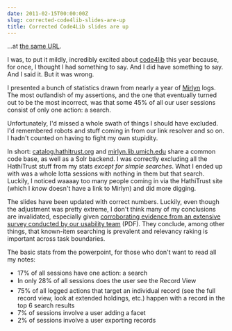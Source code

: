 ```yaml
---
date: 2011-02-15T00:00:00Z
slug: corrected-code4lib-slides-are-up
title: Corrected Code4Lib slides are up
---
```


...at <a href="http://robotlibrarian.billdueber.com/wp-content/uploads/2011/02/dueber_lightning_c4l11.ppt">the same URL</a>.

I was, to put it mildly, incredibly excited about <a href="http://code4lib.org/">code4lib</a> this year because, for once, I thought I had something to say. And I did have something to say. And I said it. But it was wrong.

I presented a bunch of statistics drawn from nearly a year of <a href="http://mirlyn.lib.umich.edu/">Mirlyn</a> logs. The most outlandish of my assertions, and the one that eventually turned out to be the most incorrect, was that some 45% of all our user sessions consist of only one action: a search.

Unfortunately, I'd missed a whole swath of things I should have excluded. I'd remembered robots and stuff coming in from our link resolver and so on. I hadn't counted on having to fight my own stupidity.

In short: <a href="http://catalog.hathitrust.org/">catalog.hathitrust.org</a> and <a href="http://mirlyn.lib.umich.edu/">mirlyn.lib.umich.edu</a> share a common code base, as well as a Solr backend. I was correctly excluding all the HathiTrust stuff from my stats <em>except for simple searches</em>. What I ended up with was a whole lotta sessions with nothing in them but that search. Luckily, I noticed waaaay too many people coming in via the HathiTrust site (which I <em>know</em> doesn't have a link to Mirlyn) and did more digging.

The slides have been updated with correct numbers. Luckily, even though the adjustment was pretty extreme, I don't think many of my conclusions are invalidated, especially given <a href="http://www.lib.umich.edu/files/services/usability/MirlynSearchSurvey_Feb2011.pdf">corroborating evidence from an extensive survey conducted by our usability team</a> (PDF). They conclude, among other things, that known-item searching is prevalent and relevancy raking is important across task boundaries.

The basic stats from the powerpoint, for those who don't want to read all my notes:
<ul>
	<li>17% of all sessions have one action: a search</li>
	<li>In only 28% of all sessions does the user see the Record View</li>
	<li>75% of all logged actions that target an individual record (see the full record view, look at extended holdings, etc.) happen with a record in the top 6 search results</li>
	<li>7% of sessions involve a user adding a facet</li>
	<li>2% of sessions involve a user exporting records</li>
</ul>
